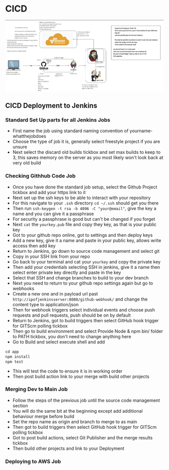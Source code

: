 # CICD
![](images/jenkins.png)
## CICD Deployment to Jenkins
### Standard Set Up parts for all Jenkins Jobs
- First name the job using standard naming convention of yourname-whatthejobdoes
- Choose the type of job it is, generally select freestyle project if you are unsure
- Next select the discard old builds tickbox and set max builds to keep to 3, this saves memory on the server as you most likely won't look back at very old build
### Checking Githhub Code Job
- Once you have done the standard job setup, select the Github Project tickbox and add your https link to it
- Next set up the ssh keys to be able to interact with your repository
- For this navigate to your `.ssh` directory `cd ~/.ssh` should get you there
- Then run `ssh-keygen -t rsa -b 4096 -C "your@email"`, give the key a name and you can give it a passphrase
- For security a passphrase is good but can't be changed if you forget
- Next `cat` the `yourkey.pub` file and copy they key, as that is your public key
- Got to your github repo online, got to settings and then deploy keys
- Add a new key, give it a name and paste in your public key, allows write access then add key
- Return to Jenkins, go down to source code management and select git
- Copy in your SSH link from your repo
- Go back to your terminal and cat your `yourkey` and copy the private key
- Then add your credentials selecting SSH in jenkins, give it a name then select enter private key directly and paste in the key
- Select that SSH and change branches to build to your dev branch
- Next you need to return to your github repo settings again but go to webhooks
- Create a new one and in payload url past `http://ipofjenkinsserver:8080/github-webhook/` and change the content type to application/json
- Then for webhook triggers select individual events and choose push requests and pull requests, push should be on by default
- Return to Jenkins, got to build triggers then select GitHub hook trigger for GITScm polling tickbox
- Then go to build environment and select Provide Node & npm bin/ folder to PATH tickbox, you don't need to change anything here
- Go to Build and select execute shell and add
```
cd app
npm install
npm test
```
- This will test the code to ensure it is in working order
- Then post build action link to your merge with build other projects
### Merging Dev to Main Job
- Follow the steps of the previous job until the source code management section
- You will do the same bit at the beginning except add additional behaviour merge before build
- Set the repo name as origin and branch to merge to as main
- Then got to build triggers then select GitHub hook trigger for GITScm polling tickbox
- Got to post build actions, select Git Publisher and the merge results tickbox
- Then build other projects and link to your Deployment
### Deploying to AWS Job

